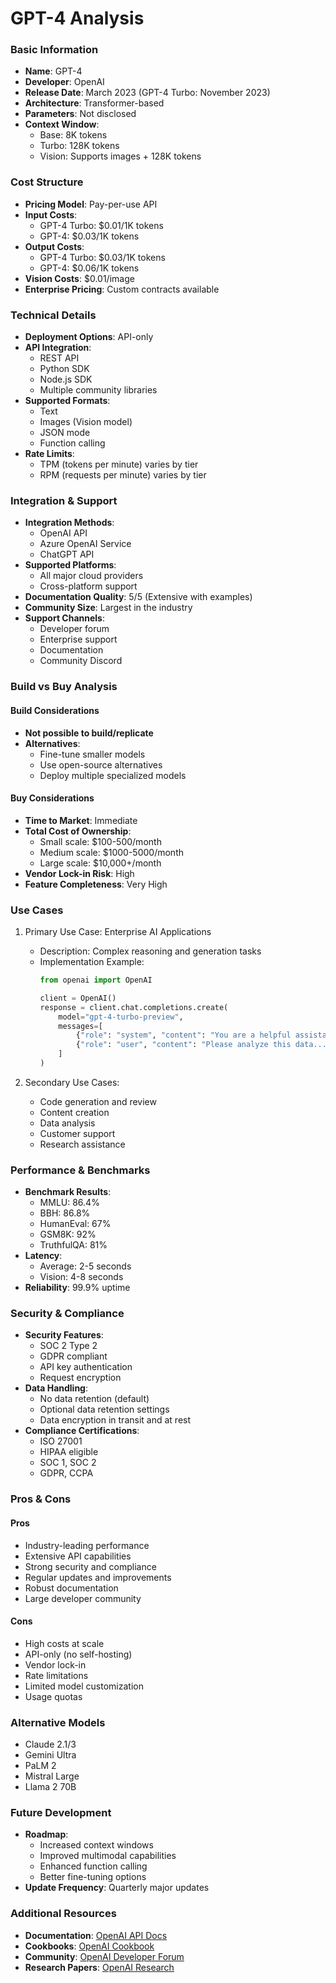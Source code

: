 # GPT-4 Analysis

### Basic Information
- **Name**: GPT-4
- **Developer**: OpenAI
- **Release Date**: March 2023 (GPT-4 Turbo: November 2023)
- **Architecture**: Transformer-based
- **Parameters**: Not disclosed
- **Context Window**: 
  - Base: 8K tokens
  - Turbo: 128K tokens
  - Vision: Supports images + 128K tokens

### Cost Structure
- **Pricing Model**: Pay-per-use API
- **Input Costs**: 
  - GPT-4 Turbo: $0.01/1K tokens
  - GPT-4: $0.03/1K tokens
- **Output Costs**:
  - GPT-4 Turbo: $0.03/1K tokens
  - GPT-4: $0.06/1K tokens
- **Vision Costs**: $0.01/image
- **Enterprise Pricing**: Custom contracts available

### Technical Details
- **Deployment Options**: API-only
- **API Integration**:
  - REST API
  - Python SDK
  - Node.js SDK
  - Multiple community libraries
- **Supported Formats**:
  - Text
  - Images (Vision model)
  - JSON mode
  - Function calling
- **Rate Limits**: 
  - TPM (tokens per minute) varies by tier
  - RPM (requests per minute) varies by tier

### Integration & Support
- **Integration Methods**:
  - OpenAI API
  - Azure OpenAI Service
  - ChatGPT API
- **Supported Platforms**: 
  - All major cloud providers
  - Cross-platform support
- **Documentation Quality**: 5/5 (Extensive with examples)
- **Community Size**: Largest in the industry
- **Support Channels**:
  - Developer forum
  - Enterprise support
  - Documentation
  - Community Discord

### Build vs Buy Analysis
#### Build Considerations
- **Not possible to build/replicate**
- **Alternatives**:
  - Fine-tune smaller models
  - Use open-source alternatives
  - Deploy multiple specialized models

#### Buy Considerations
- **Time to Market**: Immediate
- **Total Cost of Ownership**:
  - Small scale: $100-500/month
  - Medium scale: $1000-5000/month
  - Large scale: $10,000+/month
- **Vendor Lock-in Risk**: High
- **Feature Completeness**: Very High

### Use Cases
1. Primary Use Case: Enterprise AI Applications
   - Description: Complex reasoning and generation tasks
   - Implementation Example:
     ```python
     from openai import OpenAI
     
     client = OpenAI()
     response = client.chat.completions.create(
         model="gpt-4-turbo-preview",
         messages=[
             {"role": "system", "content": "You are a helpful assistant."},
             {"role": "user", "content": "Please analyze this data..."}
         ]
     )
     ```

2. Secondary Use Cases:
   - Code generation and review
   - Content creation
   - Data analysis
   - Customer support
   - Research assistance

### Performance & Benchmarks
- **Benchmark Results**:
  - MMLU: 86.4%
  - BBH: 86.8%
  - HumanEval: 67%
  - GSM8K: 92%
  - TruthfulQA: 81%
- **Latency**: 
  - Average: 2-5 seconds
  - Vision: 4-8 seconds
- **Reliability**: 99.9% uptime

### Security & Compliance
- **Security Features**:
  - SOC 2 Type 2
  - GDPR compliant
  - API key authentication
  - Request encryption
- **Data Handling**:
  - No data retention (default)
  - Optional data retention settings
  - Data encryption in transit and at rest
- **Compliance Certifications**:
  - ISO 27001
  - HIPAA eligible
  - SOC 1, SOC 2
  - GDPR, CCPA

### Pros & Cons
#### Pros
- Industry-leading performance
- Extensive API capabilities
- Strong security and compliance
- Regular updates and improvements
- Robust documentation
- Large developer community

#### Cons
- High costs at scale
- API-only (no self-hosting)
- Vendor lock-in
- Rate limitations
- Limited model customization
- Usage quotas

### Alternative Models
- Claude 2.1/3
- Gemini Ultra
- PaLM 2
- Mistral Large
- Llama 2 70B

### Future Development
- **Roadmap**:
  - Increased context windows
  - Improved multimodal capabilities
  - Enhanced function calling
  - Better fine-tuning options
- **Update Frequency**: Quarterly major updates

### Additional Resources
- **Documentation**: [OpenAI API Docs](https://platform.openai.com/docs)
- **Cookbooks**: [OpenAI Cookbook](https://github.com/openai/openai-cookbook)
- **Community**: [OpenAI Developer Forum](https://community.openai.com/)
- **Research Papers**: [OpenAI Research](https://openai.com/research) 